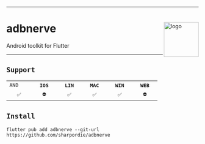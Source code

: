 <hr><div>
<a href="../.."><img align="right" height="91" src="https://user-images.githubusercontent.com/72373746/201605623-469e71ec-09e7-40d8-ba08-85099d25ecdf.png" alt="logo"></a>
<h1>adbnerve</h1>
<p>Android toolkit for Flutter</p>
</div><hr>

## `Support`

<table>
  <tr>
    <td><samp>AND</samp></td>
    <th><samp>IOS</samp></th>
    <th><samp>LIN</samp></th>
    <th><samp>MAC</samp></th>
    <th><samp>WIN</samp></th>
    <th><samp>WEB</samp></th>
  </tr>
  <tr align="center">
    <td width="50"><samp>✅</samp></td>
    <td width="50"><samp>⛔</samp></td>
    <td width="50"><samp>✅</samp></td>
    <td width="50"><samp>✅</samp></td>
    <td width="50"><samp>✅</samp></td>
    <td width="50"><samp>⛔</samp></td>
  </tr>
</table>

## `Install`

```shell
flutter pub add adbnerve --git-url https://github.com/sharpordie/adbnerve
```
